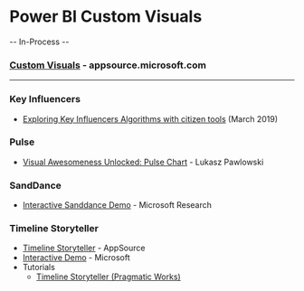 # Power BI Custom Visuals

-- In-Process -- 

### [Custom Visuals](https://appsource.microsoft.com/en-us/marketplace/apps?product=power-bi-visuals) - appsource.microsoft.com
-----

### Key Influencers
* [Exploring Key Influencers Algorithms with citizen tools](https://medium.com/@prickofdeath/exploring-key-influencers-algorithms-with-citizen-tools-850284d26dc6) (March 2019)

### Pulse
* [Visual Awesomeness Unlocked: Pulse Chart](https://powerbi.microsoft.com/de-de/blog/visual-awesomeness-unlocked-pulse-chart/) - Lukasz Pawlowski

### SandDance
* [Interactive Sanddance Demo](https://sanddance.azurewebsites.net) - Microsoft Research

### Timeline Storyteller
* [Timeline Storyteller](https://appsource.microsoft.com/en-us/product/power-bi-visuals/WA104381136) - AppSource
* [Interactive Demo](https://timelinestoryteller.com/app/) - Microsoft
* Tutorials
  * [Timeline Storyteller (Pragmatic Works)](https://blog.pragmaticworks.com/power-bi-custom-visuals-timeline-storyteller)
